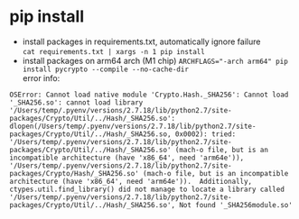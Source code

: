 # pip install
- install packages in requirements.txt, automatically ignore failure  
`cat requirements.txt | xargs -n 1 pip install`  
- install packages on arm64 arch (M1 chip)
`ARCHFLAGS="-arch arm64" pip install pycrypto --compile --no-cache-dir`  
error info:  
```
OSError: Cannot load native module 'Crypto.Hash._SHA256': Cannot load '_SHA256.so': cannot load library '/Users/temp/.pyenv/versions/2.7.18/lib/python2.7/site-packages/Crypto/Util/../Hash/_SHA256.so': dlopen(/Users/temp/.pyenv/versions/2.7.18/lib/python2.7/site-packages/Crypto/Util/../Hash/_SHA256.so, 0x0002): tried: '/Users/temp/.pyenv/versions/2.7.18/lib/python2.7/site-packages/Crypto/Util/../Hash/_SHA256.so' (mach-o file, but is an incompatible architecture (have 'x86_64', need 'arm64e')), '/Users/temp/.pyenv/versions/2.7.18/lib/python2.7/site-packages/Crypto/Hash/_SHA256.so' (mach-o file, but is an incompatible architecture (have 'x86_64', need 'arm64e')).  Additionally, ctypes.util.find_library() did not manage to locate a library called '/Users/temp/.pyenv/versions/2.7.18/lib/python2.7/site-packages/Crypto/Util/../Hash/_SHA256.so', Not found '_SHA256module.so'
```